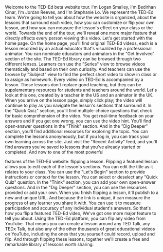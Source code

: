 
Welcome to the TED-Ed beta website tour.
I&#39;m Logan Smalley,
I&#39;m Bedirhan Cinar,
I&#39;m Jordan Reeves,
and I&#39;m Stephanie Lo.
We represent the TED-Ed team.
We&#39;re going to tell you about
how the website is organized,
about the lessons
that surround each video,
how you can customize or flip
your own lesson,
and how you can measure
the lesson&#39;s effect
on your class or the world.
Towards the end of the tour,
we&#39;ll reveal one more major feature
that directly affects
every person viewing this video.
Let&#39;s get started with the home page.
On the home page,
you&#39;ll find original TED-Ed videos,
each is a lesson recorded
by an actual educator
that&#39;s visualized
by a professional animator.
You can nominate educators and animators
in the &quot;Get Involved&quot; section of the site.
The TED-Ed library can be browsed
through two different lenses.
Learners can use the &quot;Series&quot; view
to browse videos thematically
and based on their own curiosity.
And teachers can use
the browse by &quot;Subject&quot; view
to find the perfect short video
to show in class or to assign as homework.
Every video on TED-Ed
is accompanied by a lesson.
These lessons don&#39;t replace good teaching,
but they can be supplementary resources
for students and teachers
around the world.
Let&#39;s look at this one,
created by a teacher in the US
and an animator in the UK.
When you arrive on the lesson page,
simply click play;
the video will continue to play
as you navigate the lesson&#39;s sections
that surround it.
In the &quot;Quick Quiz&quot; section,
you&#39;ll find multiple-choice questions
that check for basic
comprehension of the video.
You get real-time feedback on your answers
and if you get one wrong,
you can use the video hint.
You&#39;ll find open-answer questions
in the &quot;Think&quot; section.
And in the &quot;Dig Deeper&quot; section,
you&#39;ll find additional resources
for exploring the topic.
You can complete the lessons anonymously,
but if you log in, you can track
your own learning across the site.
Just visit the &quot;Recent Activity&quot; feed,
and you&#39;ll find answers you&#39;ve saved
to lessons that you&#39;ve already
started or completed.
And now to one of the most powerful

features of the TED-Ed website:
flipping a lesson.
Flipping a featured lesson allows you
to edit each of the lesson&#39;s sections.
You can edit the title
as it relates to your class.
You can use the &quot;Let&#39;s Begin&quot; section
to provide instructions
or context for the lesson.
You can select or deselect
any &quot;Quick Quiz&quot; question.
In the &quot;Think&quot; section,
you can add your own
open-answer questions.
And in the &quot;Dig Deeper&quot; section,
you can use the resources provided
or add your own.
When you finish flipping a lesson,
it&#39;ll publish to a new and unique URL.
And because the link is unique,
it can measure the progress
of any learner you share it with.
You can use it to measure participation
and accuracy of any individual
student&#39;s answers.
So that&#39;s how you flip
a featured TED-Ed video,
We&#39;ve got one more major feature
to tell you about.
Using the TED-Ed platform,
you can flip any video from YouTube.
That means you can create a lesson
around any TED Talk, any TEDx Talk,
but also any of the other thousands
of great educational videos on YouTube,
including the ones that you yourself
could record, upload and flip.
And through flipping these lessons,
together we&#39;ll create
a free and remarkable library
of lessons worth sharing.
